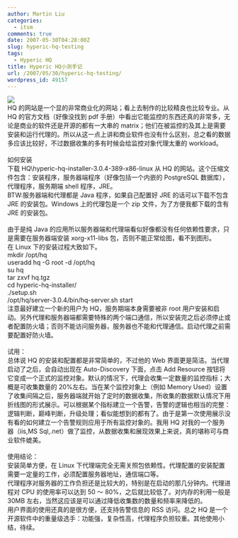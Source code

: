 ```yaml
---
author: Martin Liu
categories:
  - itsm
comments: true
date: 2007-05-30T04:28:00Z
slug: hyperic-hq-testing
tags:
  - Hyperic HQ
title: Hyperic HQ小测手记
url: /2007/05/30/hyperic-hq-testing/
wordpress_id: 49157
---
```


[![](http://bp2.blogger.com/_KU0istEHv9w/Rlz-qwD97uI/AAAAAAAAADk/j3tVzwajvC4/s320/logo.JPG)](http://bp2.blogger.com/_KU0istEHv9w/Rlz-qwD97uI/AAAAAAAAADk/j3tVzwajvC4/s1600-h/logo.JPG)<br />HQ 的网站是一个显的非常商业化的网站；看上去制作的比较精良也比较专业。从 HQ 的官方文档（好像没找到 pdf 手册）中看出它能监控的东西还真的非常多，无论是商业的软件还是开源的都有一大串的 matrix；他们在被监控的及其上是需要安装和运行代理的。所以从这一点上讲和商业软件也没有什么区别，总之看的数据多应该比较好，不过数据收集的多有时候会给监控对象代理太重的 workload。<br /><br />如何安装<br />下载 HQ\hyperic-hq-installer-3.0.4-389-x86-linux 从 HQ 的网站。这个压缩文件包含：安装程序，服务器端程序（好像包括一个内嵌的 PostgreSQL 数据库），代理程序，服务期端 shell 程序，JRE。<br />BTW:服务器端和代理都是 Java 程序，如果自己配置好 JRE 的话可以下载不包含 JRE 的安装包。Windows 上的代理包是一个 zip 文件，为了方便我都下载的含有 JRE 的安装包。<br /><br />由于是纯 Java 的应用所以服务器端和代理端看似好像都没有任何依赖性要求，只是需要在服务器端安装 xorg-x11-libs 包，否则不能正常绘图，看不到图形。<br />在 Linux 下的安装过程大致如下。<br />mkdir /opt/hq<br />useradd hq -G root -d /opt/hq<br />su hq<br />tar zxvf hq.tgz<br />cd hyperic-hq-installer/<br />./setup.sh<br />/opt/hq/server-3.0.4/bin/hq-server.sh start<br />注意最好建立一个新的用户为 HQ，服务期端本身需要被非 root 用户安装和启动。另外代理和服务器端都需要特殊的两个端口通信，所以安装完之后必须停止或者配置防火墙；否则不能访问服务器，服务器也不能和代理通信。启动代理之前需要配置好防火墙。<br /><br />试用：<br />总体说 HQ 的安装和配置都是非常简单的，不过他的 Web 界面更是简洁。当代理启动了之后，会自动出现在 Auto-Discovery 下面，点击 Add Resource 按钮将它变成一个正式的监控对象。默认的情况下，代理会收集一定数量的监控指标；大概是可收集数量的 20%左右。当在某个监控对象上（例如 Memory Used）设置了收集间隔之后，服务器端就开始了定时的数据收集，所收集的数据默认情况下用折线图的形式展示。可以根据某个指标建立一个告警，告警的逻辑也相当的完整：逻辑判断，巅峰判断，升级处理；看似能想到的都有了。由于是第一次使用展示没有看的如何建立一个告警规则应用于所有监控对象的。我用 HQ 对我的一个服务器（iis,MS Sql,.net）做了监控，从数据收集和展现效果上来说，真的堪称可与商业软件媲美。<br /><br />使用结论：<br />安装简单方便，在 Linux 下代理端完全无需关照包依赖性。代理配置的安装配置需要一定量的工作，必须配置服务器地址，通信端口等。<br />代理程序对服务器的工作负担还是比较大的，特别是在启动的那几分钟内。代理进程对 CPU 的使用率可以达到 50 ～ 80%，之后就比较低了。对内存的利用一般是 30MB 左右，当然这应该是可以通过降低收集数的数量和频率来降低的。<br />用户界面的使用还真的是很方便，还支持告警信息的 RSS 访问。总之 HQ 是一个开源软件中的重量级选手：功能强，复杂性高，代理程序负担较重。其他使用小结，待续。
